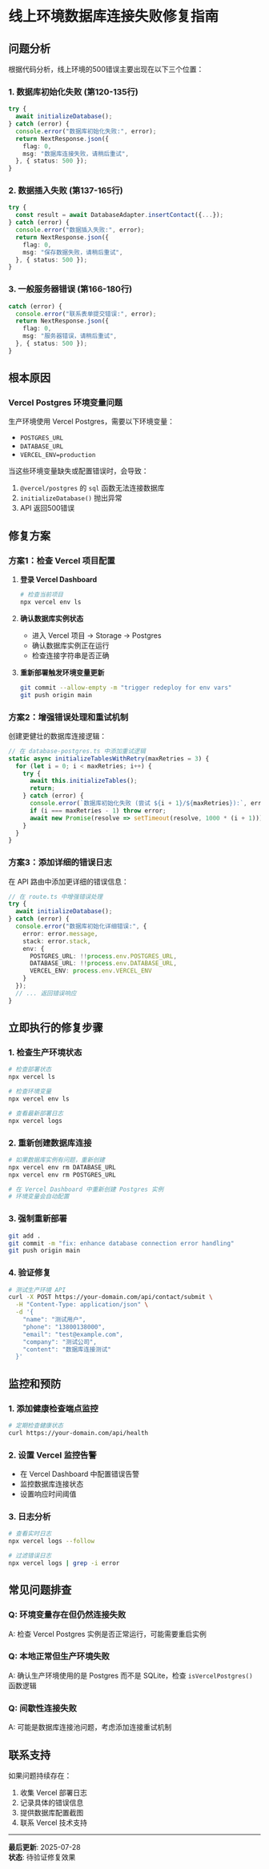 # 线上环境数据库连接失败修复指南

## 问题分析

根据代码分析，线上环境的500错误主要出现在以下三个位置：

### 1. 数据库初始化失败 (第120-135行)
```typescript
try {
  await initializeDatabase();
} catch (error) {
  console.error("数据库初始化失败:", error);
  return NextResponse.json({
    flag: 0,
    msg: "数据库连接失败，请稍后重试",
  }, { status: 500 });
}
```

### 2. 数据插入失败 (第137-165行)
```typescript
try {
  const result = await DatabaseAdapter.insertContact({...});
} catch (error) {
  console.error("数据插入失败:", error);
  return NextResponse.json({
    flag: 0,
    msg: "保存数据失败，请稍后重试",
  }, { status: 500 });
}
```

### 3. 一般服务器错误 (第166-180行)
```typescript
catch (error) {
  console.error("联系表单提交错误:", error);
  return NextResponse.json({
    flag: 0,
    msg: "服务器错误，请稍后重试",
  }, { status: 500 });
}
```

## 根本原因

### Vercel Postgres 环境变量问题

生产环境使用 Vercel Postgres，需要以下环境变量：
- `POSTGRES_URL`
- `DATABASE_URL` 
- `VERCEL_ENV=production`

当这些环境变量缺失或配置错误时，会导致：
1. `@vercel/postgres` 的 `sql` 函数无法连接数据库
2. `initializeDatabase()` 抛出异常
3. API 返回500错误

## 修复方案

### 方案1：检查 Vercel 项目配置

1. **登录 Vercel Dashboard**
   ```bash
   # 检查当前项目
   npx vercel env ls
   ```

2. **确认数据库实例状态**
   - 进入 Vercel 项目 → Storage → Postgres
   - 确认数据库实例正在运行
   - 检查连接字符串是否正确

3. **重新部署触发环境变量更新**
   ```bash
   git commit --allow-empty -m "trigger redeploy for env vars"
   git push origin main
   ```

### 方案2：增强错误处理和重试机制

创建更健壮的数据库连接逻辑：

```typescript
// 在 database-postgres.ts 中添加重试逻辑
static async initializeTablesWithRetry(maxRetries = 3) {
  for (let i = 0; i < maxRetries; i++) {
    try {
      await this.initializeTables();
      return;
    } catch (error) {
      console.error(`数据库初始化失败 (尝试 ${i + 1}/${maxRetries}):`, error);
      if (i === maxRetries - 1) throw error;
      await new Promise(resolve => setTimeout(resolve, 1000 * (i + 1)));
    }
  }
}
```

### 方案3：添加详细的错误日志

在 API 路由中添加更详细的错误信息：

```typescript
// 在 route.ts 中增强错误处理
try {
  await initializeDatabase();
} catch (error) {
  console.error("数据库初始化详细错误:", {
    error: error.message,
    stack: error.stack,
    env: {
      POSTGRES_URL: !!process.env.POSTGRES_URL,
      DATABASE_URL: !!process.env.DATABASE_URL,
      VERCEL_ENV: process.env.VERCEL_ENV
    }
  });
  // ... 返回错误响应
}
```

## 立即执行的修复步骤

### 1. 检查生产环境状态
```bash
# 检查部署状态
npx vercel ls

# 检查环境变量
npx vercel env ls

# 查看最新部署日志
npx vercel logs
```

### 2. 重新创建数据库连接
```bash
# 如果数据库实例有问题，重新创建
npx vercel env rm DATABASE_URL
npx vercel env rm POSTGRES_URL

# 在 Vercel Dashboard 中重新创建 Postgres 实例
# 环境变量会自动配置
```

### 3. 强制重新部署
```bash
git add .
git commit -m "fix: enhance database connection error handling"
git push origin main
```

### 4. 验证修复
```bash
# 测试生产环境 API
curl -X POST https://your-domain.com/api/contact/submit \
  -H "Content-Type: application/json" \
  -d '{
    "name": "测试用户",
    "phone": "13800138000", 
    "email": "test@example.com",
    "company": "测试公司",
    "content": "数据库连接测试"
  }'
```

## 监控和预防

### 1. 添加健康检查端点监控
```bash
# 定期检查健康状态
curl https://your-domain.com/api/health
```

### 2. 设置 Vercel 监控告警
- 在 Vercel Dashboard 中配置错误告警
- 监控数据库连接状态
- 设置响应时间阈值

### 3. 日志分析
```bash
# 查看实时日志
npx vercel logs --follow

# 过滤错误日志
npx vercel logs | grep -i error
```

## 常见问题排查

### Q: 环境变量存在但仍然连接失败
A: 检查 Vercel Postgres 实例是否正常运行，可能需要重启实例

### Q: 本地正常但生产环境失败
A: 确认生产环境使用的是 Postgres 而不是 SQLite，检查 `isVercelPostgres()` 函数逻辑

### Q: 间歇性连接失败
A: 可能是数据库连接池问题，考虑添加连接重试机制

## 联系支持

如果问题持续存在：
1. 收集 Vercel 部署日志
2. 记录具体的错误信息
3. 提供数据库配置截图
4. 联系 Vercel 技术支持

---

**最后更新**: 2025-07-28  
**状态**: 待验证修复效果